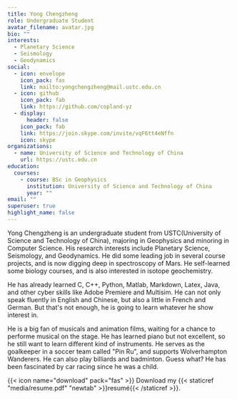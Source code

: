 ```yaml
---
title: Yong Chengzheng
role: Undergraduate Student
avatar_filename: avatar.jpg
bio: ""
interests:
  - Planetary Science
  - Seismology
  - Geodynamics
social:
  - icon: envelope
    icon_pack: fas
    link: mailto:yongchengzheng@mail.ustc.edu.cn
  - icon: github
    icon_pack: fab
    link: https://github.com/copland-yz
  - display:
      header: false
    icon_pack: fab
    link: https://join.skype.com/invite/vqF6tt4eNffn
    icon: skype
organizations:
  - name: University of Science and Technology of China
    url: https://ustc.edu.cn
education:
  courses:
    - course: BSc in Geophysics
      institution: University of Science and Technology of China
      year: ""
email: ""
superuser: true
highlight_name: false
---
```


Yong Chengzheng is an undergraduate student from USTC(University of Science and Technology of China), majoring in Geophysics and minoring in Computer Science. His research interests include Planetary Science, Seismology, and Geodynamics. He did some leading job in several course projects, and is now digging deep in spectroscopy of Mars. He self-learned some biology courses, and is also interested in isotope geochemistry.

He has already learned C, C++, Python, Matlab, Markdown, Latex, Java, and other cyber skills like Adobe Premiere and Multisim. He can not only speak fluently in English and Chinese, but also a little in French and German. But that's not enough, he is going to learn whatever he show interest in.

He is a big fan of musicals and animation films, waiting for a chance to performe musical on the stage. He has learned piano but not excellent, so he still want to learn different kind of instruments. He serves as the goalkeeper in a soccer team called "Pin Ru", and supports Wolverhampton Wanderers. He can also play billiards and badminton. Guess what? He has been fascinated by car racing since he was a child.

{{< icon name="download" pack="fas" >}} Download my {{< staticref "media/resume.pdf" "newtab" >}}resumé{{< /staticref >}}.
